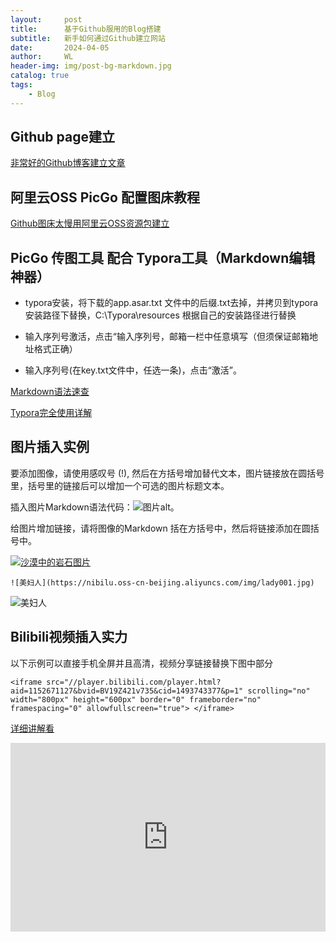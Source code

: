 ```yaml
---
layout:     post
title:      基于Github服用的Blog搭建
subtitle:   新手如何通过Github建立网站
date:       2024-04-05
author:     WL
header-img: img/post-bg-markdown.jpg
catalog: true
tags:
    - Blog
---
```


## Github page建立

[非常好的Github博客建立文章](https://qiubaiying.github.io/2017/02/06/%E5%BF%AB%E9%80%9F%E6%90%AD%E5%BB%BA%E4%B8%AA%E4%BA%BA%E5%8D%9A%E5%AE%A2/)

## 阿里云OSS PicGo 配置图床教程

[Github图床太慢用阿里云OSS资源包建立](https://zhuanlan.zhihu.com/p/104152479)

## PicGo 传图工具 配合 Typora工具（Markdown编辑神器）

- typora安装，将下载的app.asar.txt 文件中的后缀.txt去掉，并拷贝到typora安装路径下替换，C:\Typora\resources 根据自己的安装路径进行替换

- 输入序列号激活，点击“输入序列号，邮箱一栏中任意填写（但须保证邮箱地址格式正确）

- 输入序列号(在key.txt文件中，任选一条)，点击“激活”。

[Markdown语法速查](https://markdown.com.cn/)

[Typora完全使用详解](https://sspai.com/post/54912) 

## 图片插入实例

要添加图像，请使用感叹号 (!), 然后在方括号增加替代文本，图片链接放在圆括号里，括号里的链接后可以增加一个可选的图片标题文本。

插入图片Markdown语法代码：![图片alt](图片链接 "图片title")。

给图片增加链接，请将图像的Markdown 括在方括号中，然后将链接添加在圆括号中。

[![沙漠中的岩石图片](/assets/img/shiprock.jpg "Shiprock")](https://markdown.com.cn)

`![美妇人](https://nibilu.oss-cn-beijing.aliyuncs.com/img/lady001.jpg)`

![美妇人](https://nibilu.oss-cn-beijing.aliyuncs.com/img/lady001.jpg)

## Bilibili视频插入实力

以下示例可以直接手机全屏并且高清，视频分享链接替换下图中部分

`<iframe src="//player.bilibili.com/player.html?aid=1152671127&bvid=BV19Z421v735&cid=1493743377&p=1" scrolling="no" width="800px" height="600px" border="0" frameborder="no" framespacing="0" allowfullscreen="true"> </iframe>`

[详细讲解看](https://www.bilibili.com/read/cv6775208/)

<div style="position: relative; padding: 30% 45%;">
<iframe style="position: absolute; width: 100%; height: 100%; left: 0; top: 0;" src="https://player.bilibili.com/player.html?aid=1152671127&bvid=BV19Z421v735&cid=1493743377&page=1&as_wide=1&high_quality=1&danmaku=0" frameborder="no" scrolling="no"> </iframe>
</div> 

